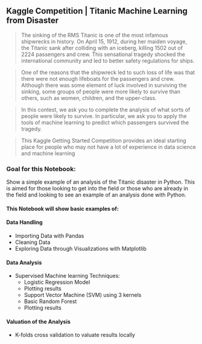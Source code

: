 ## Kaggle Competition | Titanic Machine Learning from Disaster

>The sinking of the RMS Titanic is one of the most infamous shipwrecks in history.  On April 15, 1912, during her maiden voyage, the Titanic sank after colliding with an iceberg, killing 1502 out of 2224 passengers and crew.  This sensational tragedy shocked the international community and led to better safety regulations for ships.

>One of the reasons that the shipwreck led to such loss of life was that there were not enough lifeboats for the passengers and crew.  Although there was some element of luck involved in surviving the sinking, some groups of people were more likely to survive than others, such as women, children, and the upper-class.

>In this contest, we ask you to complete the analysis of what sorts of people were likely to survive.  In particular, we ask you to apply the tools of machine learning to predict which passengers survived the tragedy.

>This Kaggle Getting Started Competition provides an ideal starting place for people who may not have a lot of experience in data science and machine learning


### Goal for this Notebook:
Show a simple example of an analysis of the Titanic disaster in Python. This is aimed for those looking to get into the field or those who are already in the field and looking to see an example of an analysis done with Python.

#### This Notebook will show basic examples of: 
#### Data Handling
*   Importing Data with Pandas
*   Cleaning Data
*   Exploring Data through Visualizations with Matplotlib

#### Data Analysis
*    Supervised Machine learning Techniques:
        +   Logistic Regression Model 
        +   Plotting results
        +   Support Vector Machine (SVM) using 3 kernels
        +   Basic Random Forest
        +   Plotting results

#### Valuation of the Analysis
*   K-folds cross validation to valuate results locally
